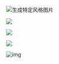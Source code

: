 





![生成特定风格图片](G:\ProgramingSoft\GoogleSoft\生成特定风格图片.png)

![](https://cdn.nlark.com/yuque/0/2025/png/48073730/1746837600023-d4b2192b-ebed-4aab-9430-4906e5e9e5ac.png?x-oss-process=image%2Fformat%2Cwebp)

![](https://cdn.nlark.com/yuque/0/2025/png/48073730/1746837861996-0fbb9bb3-b463-462d-b9de-2da3e2e4a4c6.png?x-oss-process=image%2Fformat%2Cwebp)

![](https://cdn.nlark.com/yuque/0/2025/jpeg/48073730/1746838356479-853ed7dd-489a-4134-8086-ae89c2de74cd.jpeg?x-oss-process=image%2Fformat%2Cwebp)

![img](https://cdn.nlark.com/yuque/0/2025/png/48073730/1746849664147-6a9d130d-fb80-45b8-a81d-70e06144f2a4.png)